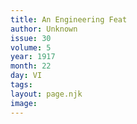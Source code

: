 ```yaml
---
title: An Engineering Feat
author: Unknown
issue: 30
volume: 5
year: 1917
month: 22
day: VI
tags:
layout: page.njk
image:
---
```


